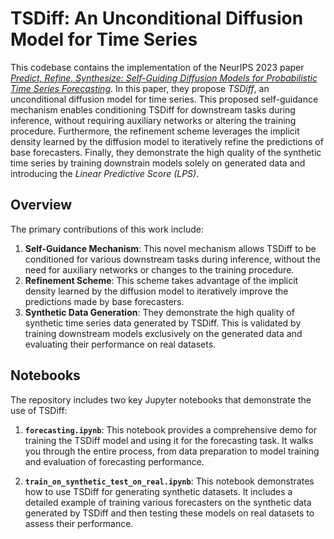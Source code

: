 # TSDiff: An Unconditional Diffusion Model for Time Series

This codebase contains the implementation of the NeurIPS 2023 paper [*Predict, Refine, Synthesize: Self-Guiding Diffusion Models for Probabilistic Time Series Forecasting*](https://arxiv.org/abs/2307.11494). In this paper, they propose *TSDiff*, an unconditional diffusion model for time series. This proposed self-guidance mechanism enables conditioning TSDiff for downstream tasks during inference, without requiring auxiliary networks or altering the training procedure. Furthermore, the refinement scheme leverages the implicit density learned by the diffusion model to iteratively refine the predictions of base forecasters. Finally, they demonstrate the high quality of the synthetic time series by training downstrain models solely on generated data and introducing the *Linear Predictive Score (LPS)*.

## Overview

The primary contributions of this work include:

1. **Self-Guidance Mechanism**: This novel mechanism allows TSDiff to be conditioned for various downstream tasks during inference, without the need for auxiliary networks or changes to the training procedure.
2. **Refinement Scheme**: This scheme takes advantage of the implicit density learned by the diffusion model to iteratively improve the predictions made by base forecasters.
3. **Synthetic Data Generation**: They demonstrate the high quality of synthetic time series data generated by TSDiff. This is validated by training downstream models exclusively on the generated data and evaluating their performance on real datasets.
   
## Notebooks

The repository includes two key Jupyter notebooks that demonstrate the use of TSDiff:

1. **`forecasting.ipynb`**: This notebook provides a comprehensive demo for training the TSDiff model and using it for the forecasting task. It walks you through the entire process, from data preparation to model training and evaluation of forecasting performance.

2. **`train_on_synthetic_test_on_real.ipynb`**: This notebook demonstrates how to use TSDiff for generating synthetic datasets. It includes a detailed example of training various forecasters on the synthetic data generated by TSDiff and then testing these models on real datasets to assess their performance.
